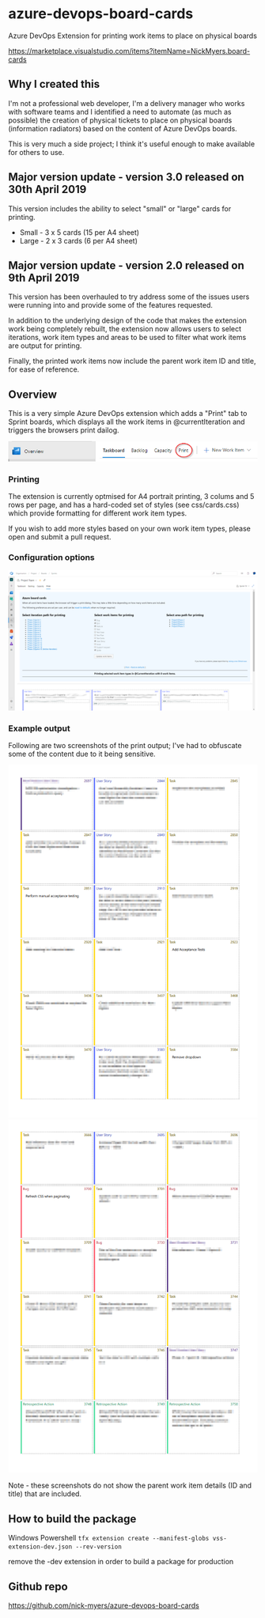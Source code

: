 # azure-devops-board-cards
Azure DevOps Extension for printing work items to place on physical boards

https://marketplace.visualstudio.com/items?itemName=NickMyers.board-cards

## Why I created this

I'm not a professional web developer, I'm a delivery manager who works with software teams and I identified a need to automate (as much as possible) the creation of physical tickets to place on physical boards (information radiators) based on the content of Azure DevOps boards.

This is very much a side project; I think it's useful enough to make available for others to use.  

## Major version update - version 3.0 released on 30th April 2019

This version includes the ability to select "small" or "large" cards for printing.

* Small - 3 x 5 cards (15 per A4 sheet)
* Large - 2 x 3 cards (6 per A4 sheet)

## Major version update - version 2.0 released on 9th April 2019

This version has been overhauled to try address some of the issues users were running into and provide some of the features requested. 

In addition to the underlying design of the code that makes the extension work being completely rebuilt, the extension now allows users to select iterations, work item types and areas to be used to filter what work items are output for printing.

Finally, the printed work items now include the parent work item ID and title, for ease of reference.

## Overview

This is a very simple Azure DevOps extension which adds a "Print" tab to Sprint boards, which displays all the work items in @currentIteration and triggers the browsers print dailog.

![Print tab](/images/print-tab-in-azure-devops.png)

### Printing

The extension is currently optmised for A4 portrait printing, 3 colums and 5 rows per page, and has a hard-coded set of styles (see css/cards.css) which provide formatting for different work item types.  

If you wish to add more styles based on your own work item types, please open and submit a pull request.

### Configuration options

![Configuration options](/images/configuration-options.png)

### Example output

Following are two screenshots of the print output; I've had to obfuscate some of the content due to it being sensitive.

![Print example 1](/images/print-example-1.png)
![Print example 2](/images/print-example-2.png)

Note - these screenshots do not show the parent work item details (ID and title) that are included.

## How to build the package

Windows Powershell 
```tfx extension create --manifest-globs vss-extension-dev.json --rev-version```

remove the -dev extension in order to build a package for production

## Github repo

https://github.com/nick-myers/azure-devops-board-cards